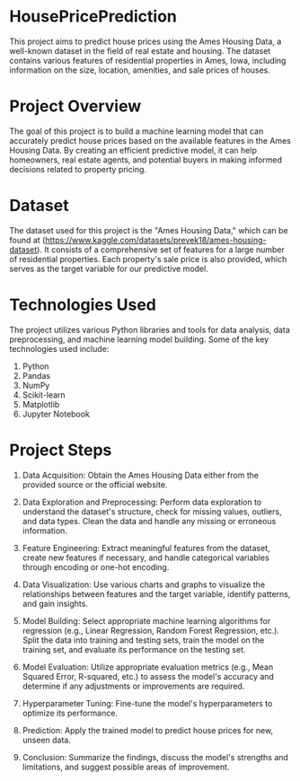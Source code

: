 # HousePricePrediction

This project aims to predict house prices using the Ames Housing Data, a well-known dataset in the field of real estate and housing. The dataset contains various features of residential properties in Ames, Iowa, including information on the size, location, amenities, and sale prices of houses.

# Project Overview
The goal of this project is to build a machine learning model that can accurately predict house prices based on the available features in the Ames Housing Data. By creating an efficient predictive model, it can help homeowners, real estate agents, and potential buyers in making informed decisions related to property pricing.

# Dataset
The dataset used for this project is the "Ames Housing Data," which can be found at (https://www.kaggle.com/datasets/prevek18/ames-housing-dataset). It consists of a comprehensive set of features for a large number of residential properties. Each property's sale price is also provided, which serves as the target variable for our predictive model.

# Technologies Used
The project utilizes various Python libraries and tools for data analysis, data preprocessing, and machine learning model building. Some of the key technologies used include:

1. Python
2. Pandas
3. NumPy
4. Scikit-learn
5. Matplotlib
6. Jupyter Notebook

# Project Steps
1. Data Acquisition: Obtain the Ames Housing Data either from the provided source or the official website.

2. Data Exploration and Preprocessing: Perform data exploration to understand the dataset's structure, check for missing values, outliers, and data types. Clean the data and handle any missing or erroneous information.

3. Feature Engineering: Extract meaningful features from the dataset, create new features if necessary, and handle categorical variables through encoding or one-hot encoding.

4. Data Visualization: Use various charts and graphs to visualize the relationships between features and the target variable, identify patterns, and gain insights.

5. Model Building: Select appropriate machine learning algorithms for regression (e.g., Linear Regression, Random Forest Regression, etc.). Split the data into training and testing sets, train the model on the training set, and evaluate its performance on the testing set.

6. Model Evaluation: Utilize appropriate evaluation metrics (e.g., Mean Squared Error, R-squared, etc.) to assess the model's accuracy and determine if any adjustments or improvements are required.
  
7. Hyperparameter Tuning: Fine-tune the model's hyperparameters to optimize its performance.

8. Prediction: Apply the trained model to predict house prices for new, unseen data.

9. Conclusion: Summarize the findings, discuss the model's strengths and limitations, and suggest possible areas of improvement.
